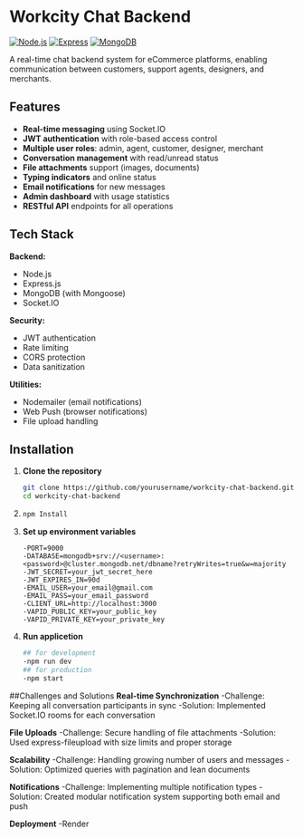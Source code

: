 # Workcity Chat Backend

[![Node.js](https://img.shields.io/badge/Node.js-18.x-green)](https://nodejs.org/)
[![Express](https://img.shields.io/badge/Express-4.x-lightgrey)](https://expressjs.com/)
[![MongoDB](https://img.shields.io/badge/MongoDB-6.x-green)](https://www.mongodb.com/)

A real-time chat backend system for eCommerce platforms, enabling communication between customers, support agents, designers, and merchants.

## Features

- **Real-time messaging** using Socket.IO
- **JWT authentication** with role-based access control
- **Multiple user roles**: admin, agent, customer, designer, merchant
- **Conversation management** with read/unread status
- **File attachments** support (images, documents)
- **Typing indicators** and online status
- **Email notifications** for new messages
- **Admin dashboard** with usage statistics
- **RESTful API** endpoints for all operations

## Tech Stack

**Backend:**

- Node.js
- Express.js
- MongoDB (with Mongoose)
- Socket.IO

**Security:**

- JWT authentication
- Rate limiting
- CORS protection
- Data sanitization

**Utilities:**

- Nodemailer (email notifications)
- Web Push (browser notifications)
- File upload handling

## Installation

1. **Clone the repository**

   ```bash
   git clone https://github.com/yourusername/workcity-chat-backend.git
   cd workcity-chat-backend

   ```

2. ```bash
   npm Install

   ```

3. **Set up environment variables**

   ```.env
   -PORT=9000
   -DATABASE=mongodb+srv://<username>:<password>@cluster.mongodb.net/dbname?retryWrites=true&w=majority
   -JWT_SECRET=your_jwt_secret_here
   -JWT_EXPIRES_IN=90d
   -EMAIL_USER=your_email@gmail.com
   -EMAIL_PASS=your_email_password
   -CLIENT_URL=http://localhost:3000
   -VAPID_PUBLIC_KEY=your_public_key
   -VAPID_PRIVATE_KEY=your_private_key

   ```

4. **Run applicetion**
   ```bash
   ## for development
   -npm run dev
   ## for production
   -npm start
   ```

##Challenges and Solutions
**Real-time Synchronization**
-Challenge: Keeping all conversation participants in sync
-Solution: Implemented Socket.IO rooms for each conversation

**File Uploads**
-Challenge: Secure handling of file attachments
-Solution: Used express-fileupload with size limits and proper storage

**Scalability**
-Challenge: Handling growing number of users and messages
-Solution: Optimized queries with pagination and lean documents

**Notifications**
-Challenge: Implementing multiple notification types
-Solution: Created modular notification system supporting both email and push

**Deployment**
-Render
